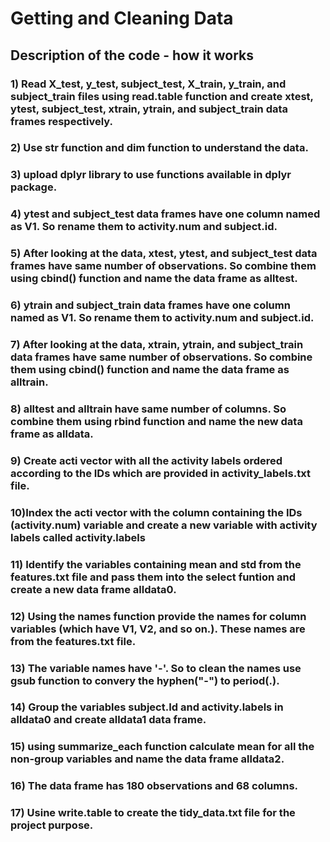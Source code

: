 # Getting and Cleaning Data

## Description of the code - how it works

### 1) Read X_test, y_test, subject_test, X_train, y_train, and subject_train files using read.table function and create xtest, ytest, subject_test, xtrain, ytrain, and subject_train data frames respectively.

### 2) Use str function and dim function to understand the data.

### 3) upload dplyr library to use functions available in dplyr package.

### 4) ytest and subject_test data frames have one column named as V1. So rename them to activity.num and subject.id.

### 5) After looking at the data, xtest, ytest, and subject_test data frames have same number of  observations. So combine them using cbind() function and name the data frame as alltest.

### 6) ytrain and subject_train data frames have one column named as V1. So rename them to activity.num and subject.id.

### 7) After looking at the data, xtrain, ytrain, and subject_train data frames have same number of  observations. So combine them using cbind() function and name the data frame as alltrain.

### 8) alltest and alltrain have same number of columns. So combine them using rbind function and name the new data frame as alldata.

### 9) Create acti vector with all the activity labels ordered according to the IDs which are provided in activity_labels.txt file.

### 10)Index the acti vector with the column containing the IDs (activity.num) variable and create a new variable with activity labels called activity.labels

### 11) Identify the variables containing mean and std from the features.txt file and pass them into the select funtion and create a new data frame alldata0.

### 12) Using the names function provide the names for column variables (which have V1, V2, and so on.). These names are from the features.txt file.

### 13) The variable names have '-'. So to clean the names use gsub function to convery the hyphen("-") to period(.).

### 14) Group the variables subject.Id and activity.labels in alldata0 and create alldata1 data frame.

### 15) using summarize_each function calculate mean for all the non-group variables and name the data frame alldata2. 

### 16) The data frame has 180 observations and 68 columns.

### 17) Usine write.table to create the tidy_data.txt file for the project purpose.